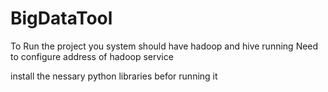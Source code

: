 # BigDataTool
To Run the project you system should have hadoop and hive running
Need to configure address of hadoop service

install the nessary python libraries befor running it
